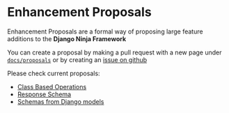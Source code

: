 # Enhancement Proposals

Enhancement Proposals are a formal way of proposing large feature additions to the **Django Ninja Framework**

You can create a proposal by making a pull request with a new page under [`docs/proposals`](https://github.com/vitalik/django-ninja/tree/master/docs/docs/proposals) or by creating an [issue on github](https://github.com/vitalik/django-ninja/issues)

Please check current proposals:

 - [Class Based Operations](cbv)
 - [Response Schema](responses)
 - [Schemas from Django models](models)
